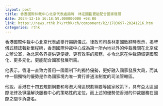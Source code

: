 ```yaml
---
layout: post
title: 香港國際仲裁中心北京代表處揭牌　林定國指更能配合國家發展
date: 2024-12-16 16:18:59.000000000 +08:00
link: https://news.rthk.hk/rthk/ch/component/k2/1783697-20241216.htm
categories: rthk
---
```


香港國際仲裁中心北京代表處舉行揭牌儀式。律政司司長林定國致辭時表示，揭牌儀式標誌著新里程碑，香港國際仲裁中心成為第一所內地以外的仲裁機關在北京成立辦公室，為北京各界提供更便捷、更有效率的服務，亦令北京在仲裁領域更國際化、更多元化，更能配合國家發展所需。

他表示，香港一直致力善用一國兩制下的獨特優勢，更好融入國家發展大局，而其中一個獨特的優勢是作為國家境內唯一實行普通法制度的司法管轄區。

他說，香港在十四五規劃綱要和粵港大灣區規劃綱要等國家政策下，具有亞太區國際法律及爭議解決服務中心的策略性的定位，而上述的優勢使香港的仲裁服務在國際之間享負盛名。
